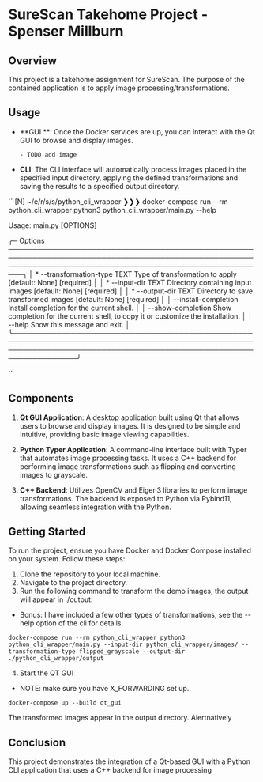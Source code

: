 # SureScan Takehome Project - Spenser Millburn

## Overview
This project is a takehome assignment for SureScan. The purpose of the contained application is to apply image processing/transformations.

## Usage
- **GUI **: Once the Docker services are up, you can interact with the Qt GUI to browse and display images.

      - TODO add image

- **CLI**: The CLI interface will automatically process images placed in the specified input directory, applying the defined transformations and saving the results to a specified output directory.

``
[N] ~/e/r/s/s/python_cli_wrapper ❯❯❯ docker-compose run --rm python_cli_wrapper python3 python_cli_wrapper/main.py  --help
                                                                                                                                                                     
 Usage: main.py [OPTIONS]                                                                                                                                            
                                                                                                                                                                     
╭─ Options ─────────────────────────────────────────────────────────────────────────────────────────────────────────────────────────────────────────────────────────╮
│ *  --transformation-type        TEXT  Type of transformation to apply [default: None] [required]                                                                  │
│ *  --input-dir                  TEXT  Directory containing input images [default: None] [required]                                                                │
│ *  --output-dir                 TEXT  Directory to save transformed images [default: None] [required]                                                             │
│    --install-completion               Install completion for the current shell.                                                                                   │
│    --show-completion                  Show completion for the current shell, to copy it or customize the installation.                                            │
│    --help                             Show this message and exit.                                                                                                 │
╰───────────────────────────────────────────────────────────────────────────────────────────────────────────────────────────────────────────────────────────────────╯
 
``

## Components
1. **Qt GUI Application**: A desktop application built using Qt that allows users to browse and display images. It is designed to be simple and intuitive, providing basic image viewing capabilities.

2. **Python Typer Application**: A command-line interface built with Typer that automates image processing tasks. It uses a C++ backend for performing image transformations such as flipping and converting images to grayscale.

3. **C++ Backend**: Utilizes OpenCV and Eigen3 libraries to perform image transformations. The backend is exposed to Python via Pybind11, allowing seamless integration with the Python.

## Getting Started
To run the project, ensure you have Docker and Docker Compose installed on your system. Follow these steps:

1. Clone the repository to your local machine.
2. Navigate to the project directory.
3. Run the following command to transform the demo images, the output will appear in ./output:
  - Bonus: I have included a few other types of transformations, see the --help option of the cli for details. 

```
docker-compose run --rm python_cli_wrapper python3 python_cli_wrapper/main.py --input-dir python_cli_wrapper/images/ --transformation-type flipped_grayscale --output-dir ./python_cli_wrapper/output
```
4. Start the QT GUI 
  - NOTE: make sure you have X_FORWARDING set up. 
```
docker-compose up --build qt_gui
```

The transformed images appear in the output directory. Alertnatively



## Conclusion
This project demonstrates the integration of a Qt-based GUI with a Python CLI application that uses a C++ backend for image processing
